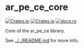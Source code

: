 # ar_pe_ce_core

[![Crates.io](https://img.shields.io/crates/v/ar_pe_ce_core?style=for-the-badge)](https://crates.io/crates/ar_pe_ce_core)
[![Crates.io](https://img.shields.io/crates/l/ar_pe_ce_core?style=for-the-badge)](https://choosealicense.com/licenses/mit/)
[![docs.rs](https://img.shields.io/docsrs/ar_pe_ce_core?style=for-the-badge)](https://docs.rs/ar_pe_ce_core)

Core of the ar_pe_ce library.

See [../../README.md](../../README.md) for more info.
